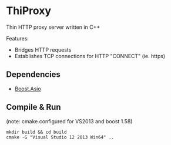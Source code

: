 # ThiProxy
Thin HTTP proxy server written in C++


Features:
  - Bridges HTTP requests
  - Establishes TCP connections for HTTP "CONNECT" (ie. https)

## Dependencies
  - [Boost.Asio](https://http://www.boost.org/doc/libs/master/doc/html/boost_asio.html)

## Compile & Run
(note: cmake configured for VS2013 and boost 1.58)
```
mkdir build && cd build
cmake -G "Visual Studio 12 2013 Win64" ..

```